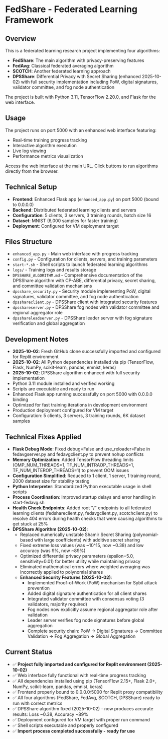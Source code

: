 # FedShare - Federated Learning Framework

## Overview
This is a federated learning research project implementing four algorithms:
- **FedShare**: The main algorithm with privacy-preserving features
- **FedAvg**: Classical federated averaging algorithm  
- **SCOTCH**: Another federated learning approach
- **DPSShare**: Differential Privacy with Secret Sharing (enhanced 2025-10-02) with full security implementation including PoW, digital signatures, validator committee, and fog node authentication

The project is built with Python 3.11, TensorFlow 2.20.0, and Flask for the web interface.

## Usage
The project runs on port 5000 with an enhanced web interface featuring:
- Real-time training progress tracking
- Interactive algorithm execution
- Live log viewing
- Performance metrics visualization

Access the web interface at the main URL. Click buttons to run algorithms directly from the browser.

## Technical Setup
- **Frontend**: Enhanced Flask app (`enhanced_app.py`) on port 5000 (bound to 0.0.0.0)
- **Backend**: Distributed federated learning clients and servers
- **Configuration**: 5 clients, 3 servers, 3 training rounds, batch size 16
- **Dataset**: MNIST (6,000 samples for faster training)
- **Deployment**: Configured for VM deployment target

## Files Structure
- `enhanced_app.py` - Main web interface with progress tracking
- `config.py` - Configuration for clients, servers, and training parameters
- `start-*.sh` - Shell scripts to launch federated learning algorithms
- `logs/` - Training logs and results storage
- `DPSSHARE_ALGORITHM.md` - Comprehensive documentation of the DPSShare algorithm with CP-ABE, differential privacy, secret sharing, and committee validation mechanisms
- `dpsshare_security.py` - Security module implementing PoW, digital signatures, validator committee, and fog node authentication
- `dpsshareclient.py` - DPSShare client with integrated security features
- `dpsshareserver.py` - DPSShare fog nodes with validator committee and regional aggregator role
- `dpsshareleadserver.py` - DPSShare leader server with fog signature verification and global aggregation

## Development Notes  
- **2025-10-02**: Fresh GitHub clone successfully imported and configured for Replit environment
- **2025-10-02**: All Python dependencies installed via pip (TensorFlow, Flask, NumPy, scikit-learn, pandas, emnist, keras)
- **2025-10-02**: DPSShare algorithm enhanced with full security implementation
- Python 3.11 module installed and verified working
- Scripts are executable and ready to run
- Enhanced Flask app running successfully on port 5000 with 0.0.0.0 binding
- Optimized for fast training iterations in development environment
- Production deployment configured for VM target
- Configuration: 5 clients, 3 servers, 3 training rounds, 6K dataset samples

## Technical Fixes Applied
- **Flask Debug Mode**: Fixed debug=False and use_reloader=False in fedavgserver.py and fedavgclient.py to prevent nohup conflicts
- **Memory Optimization**: Added TensorFlow threading limits (OMP_NUM_THREADS=1, TF_NUM_INTRAOP_THREADS=1, TF_NUM_INTEROP_THREADS=1) to prevent OOM issues
- **Configuration Simplified**: Reduced to 1 client, 1 server, 1 training round, 2000 dataset size for stability testing
- **Python Interpreter**: Standardized Python executable usage in shell scripts
- **Process Coordination**: Improved startup delays and error handling in start-fedavg.sh
- **Health Check Endpoints**: Added root "/" endpoints to all federated learning clients (fedshareclient.py, fedavgclient.py, scotchclient.py) to resolve 404 errors during health checks that were causing algorithms to get stuck at 25%
- **DPSShare Algorithm (2025-10-02)**: 
  - Replaced numerically unstable Shamir Secret Sharing (polynomial-based with large coefficients) with additive secret sharing
  - Fixed extreme loss values (was ~10^15, now ~0.38) and low accuracy (was 9%, now ~89%)
  - Optimized differential privacy parameters (epsilon=5.0, sensitivity=0.01) for better utility while maintaining privacy
  - Eliminated mathematical errors where weighted averaging was incorrectly applied to polynomial shares
  - **Enhanced Security Features (2025-10-02)**:
    - Implemented Proof-of-Work (PoW) mechanism for Sybil attack prevention
    - Added digital signature authentication for all client shares
    - Integrated validator committee with consensus voting (3 validators, majority required)
    - Fog nodes now explicitly assume regional aggregator role after validation
    - Leader server verifies fog node signatures before global aggregation
    - Complete security chain: PoW → Digital Signatures → Committee Validation → Fog Aggregation → Global Aggregation

## Current Status  
- ✅ **Project fully imported and configured for Replit environment (2025-10-02)**
- ✅ Web interface fully functional with real-time progress tracking
- ✅ All dependencies installed using pip (TensorFlow 2.15+, Flask 2.0+, NumPy, scikit-learn, pandas, emnist, keras)
- ✅ Frontend properly bound to 0.0.0.0:5000 for Replit proxy compatibility
- ✅ All four algorithms (FedShare, FedAvg, SCOTCH, DPSShare) ready to run with correct metrics
- ✅ DPSShare algorithm fixed (2025-10-02) - now produces accurate results: Loss ~0.38, Accuracy ~89%
- ✅ Deployment configured for VM target with proper run command
- ✅ Shell scripts executable and properly configured
- ✅ **Import process completed successfully - ready for use**
